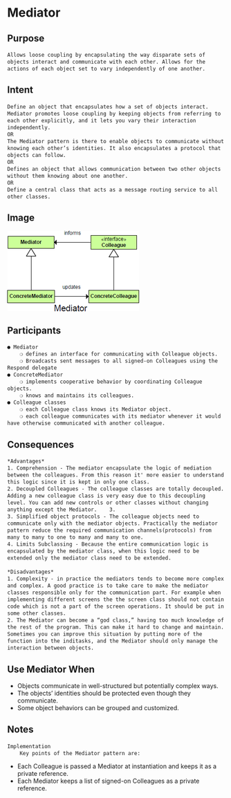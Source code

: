 # Mediator #

## Purpose ##

	Allows loose coupling by encapsulating the way disparate sets of objects interact and communicate with each other. Allows for the actions of each object set to vary independently of one another.
## Intent ##

	Define an object that encapsulates how a set of objects interact. Mediator promotes loose coupling by keeping objects from referring to each other explicitly, and it lets you vary their interaction independently.
	OR
	The Mediator pattern is there to enable objects to communicate without knowing each other’s identities. It also encapsulates a protocol that objects can follow.
	OR
	Defines an object that allows communication between two other objects without them knowing about one another.
	OR
	Define a central class that acts as a message routing service to all other classes.

## Image ##

![alt text](./Images/Mediator-1.md.png "Mediator")

## Participants ##

	● Mediator
		❍ defines an interface for communicating with Colleague objects.
		❍ Broadcasts sent messages to all signed-on Colleagues using the Respond delegate
	● ConcreteMediator
		❍ implements cooperative behavior by coordinating Colleague objects.
		❍ knows and maintains its colleagues.
	● Colleague classes
		❍ each Colleague class knows its Mediator object.
		❍ each colleague communicates with its mediator whenever it would have otherwise communicated with another colleague.

## Consequences ##

	*Advantages*
	1. Comprehension - The mediator encapsulate the logic of mediation between the colleagues. From this reason it' more easier to understand this logic since it is kept in only one class.
    2. Decoupled Colleagues - The colleague classes are totally decoupled. Adding a new colleague class is very easy due to this decoupling level. You can add new controls or other classes without changing anything except the Mediator.    3.
    3. Simplified object protocols - The colleague objects need to communicate only with the mediator objects. Practically the mediator pattern reduce the required communication channels(protocols) from many to many to one to many and many to one.
    4. Limits Subclassing - Because the entire communication logic is encapsulated by the mediator class, when this logic need to be extended only the mediator class need to be extended.

	*Disadvantages*
    1. Complexity - in practice the mediators tends to become more complex and complex. A good practice is to take care to make the mediator classes responsible only for the communication part. For example when implementing different screens the the screen class should not contain code which is not a part of the screen operations. It should be put in some other classes.
    2. The Mediator can become a “god class,” having too much knowledge of the rest of the program. This can make it hard to change and maintain. Sometimes you can improve this situation by putting more of the function into the inditasks, and the Mediator should only manage the interaction between objects.

## Use Mediator When ##

+ Objects communicate in well-structured but potentially complex ways.
+ The objects’ identities should be protected even though they communicate.
+ Some object behaviors can be grouped and customized.

## Notes ##

	Implementation
		Key points of the Mediator pattern are:
+ Each Colleague is passed a Mediator at instantiation and keeps it as a private reference.
+ Each Mediator keeps a list of signed-on Colleagues as a private reference.
